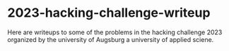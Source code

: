 # 2023-hacking-challenge-writeup
Here are writeups to some of the problems in the hacking challenge 2023 organized by the university of Augsburg a university of applied sciene.
